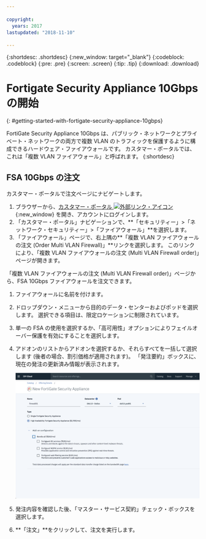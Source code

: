 ```yaml
---

copyright:
  years: 2017
lastupdated: "2018-11-10"

---
```


{:shortdesc: .shortdesc}
{:new_window: target="_blank"}
{:codeblock: .codeblock}
{:pre: .pre}
{:screen: .screen}
{:tip: .tip}
{:download: .download}

# Fortigate Security Appliance 10Gbps の開始
{: #getting-started-with-fortigate-security-appliance-10gbps}

FortiGate Security Appliance 10Gbps は、パブリック・ネットワークとプライベート・ネットワークの両方で複数 VLAN のトラフィックを保護するように構成できるハードウェア・ファイアウォールです。 カスタマー・ポータルでは、これは「複数 VLAN ファイアウォール」と呼ばれます。
{:shortdesc}

## FSA 10Gbps の注文

カスタマー・ポータルで注文ページにナビゲートします。

1. ブラウザーから、[カスタマー・ポータル ![外部リンク・アイコン](../../icons/launch-glyph.svg "外部リンク・アイコン")](https://control.softlayer.com/){:new_window} を開き、アカウントにログインします。
2. 「カスタマー・ポータル」ナビゲーションで、**「セキュリティー」>「ネットワーク・セキュリティー」>「ファイアウォール」**を選択します。
3. 「ファイアウォール」ページで、右上隅の**「複数 VLAN ファイアウォールの注文 (Order Multi VLAN Firewall)」**リンクを選択します。 このリンクにより、「複数 VLAN ファイアウォールの注文 (Multi VLAN Firewall order)」ページが開きます。

「複数 VLAN ファイアウォールの注文 (Multi VLAN Firewall order)」ページから、FSA 10Gbps ファイアウォールを注文できます。

1. ファイアウォールに名前を付けます。
2. ドロップダウン・メニューから目的のデータ・センターおよびポッドを選択します。 選択できる項目は、限定ロケーションに制限されています。
3. 単一の FSA の使用を選択するか、「高可用性」オプションによりフェイルオーバー保護を有効にすることを選択します。
4. アドオンのリストからアドオンを選択するか、それらすべてを一括して選択します (後者の場合、割引価格が適用されます)。 「発注要約」ボックスに、現在の発注の更新済み情報が表示されます。

	<img src="images/ordering.png" alt="描画中" style="width: 600px;"/>

5. 発注内容を確認した後、「マスター・サービス契約」チェック・ボックスを選択します。
6. **「注文」**をクリックして、注文を実行します。
